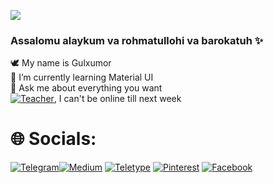 [](https://img.shields.io/github/followers/gulxumor) 
[![](https://visitcount.itsvg.in/api?id=gulxumor&label=Profile%20Views&color=0&icon=2&pretty=false)](https://visitcount.itsvg.in) 

### Assalomu alaykum va rohmatullohi va barokatuh ✨
🕊 My name is Gulxumor <br> 
🌱 I’m currently learning Material UI<br>
💬 Ask me about everything you want <br> 
[![Teacher]()](https://t.me/aad_05), I can't be online till next week

# 🌐 Socials: 
[![Telegram](https://img.shields.io/badge/Telegram-%231877F5.svg?logo=Telegram&logoColor=white)](https://t.me/ErkinjonovaGulxumor)[![Medium](https://img.shields.io/badge/Medium-12100E?logo=medium&logoColor=white)](https://medium.com/@gulxumor) [![Teletype](https://img.shields.io/badge/Teletype-%232C8EBB.svg?logo=Teletype&logoColor=white)](https://teletype.in/@gulxumor) [![Pinterest](https://img.shields.io/badge/Pinterest-%23E60023.svg?logo=Pinterest&logoColor=white)](https://pinterest.com/erkinjonovagulxumor/) [![Facebook](https://img.shields.io/badge/Facebook-%231877F2.svg?logo=Facebook&logoColor=white)](https://www.facebook.com/profile.php?id=100092847492429) 
